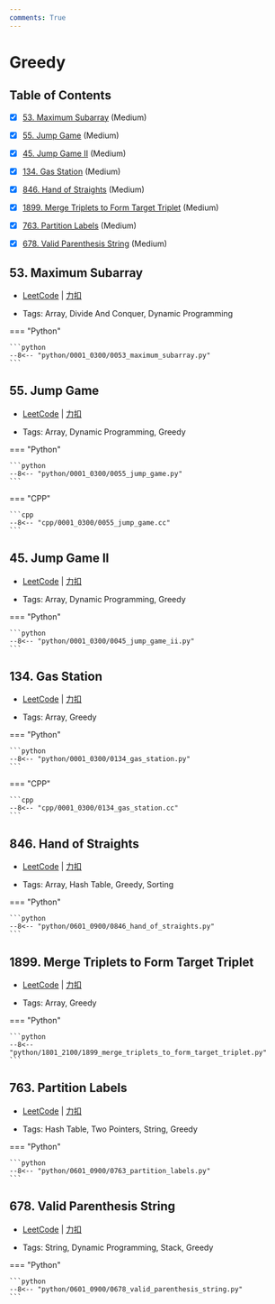 ```yaml
---
comments: True
---
```


# Greedy

## Table of Contents

- [x] [53. Maximum Subarray](#53-maximum-subarray) (Medium)
- [x] [55. Jump Game](#55-jump-game) (Medium)
- [x] [45. Jump Game II](#45-jump-game-ii) (Medium)
- [x] [134. Gas Station](#134-gas-station) (Medium)
- [x] [846. Hand of Straights](#846-hand-of-straights) (Medium)
- [x] [1899. Merge Triplets to Form Target Triplet](#1899-merge-triplets-to-form-target-triplet) (Medium)
- [x] [763. Partition Labels](#763-partition-labels) (Medium)
- [x] [678. Valid Parenthesis String](#678-valid-parenthesis-string) (Medium)


## 53. Maximum Subarray

-    [LeetCode](https://leetcode.com/problems/maximum-subarray/) | [力扣](https://leetcode.cn/problems/maximum-subarray/)

-   Tags: Array, Divide And Conquer, Dynamic Programming

=== "Python"

    ```python
    --8<-- "python/0001_0300/0053_maximum_subarray.py"
    ```



## 55. Jump Game

-    [LeetCode](https://leetcode.com/problems/jump-game/) | [力扣](https://leetcode.cn/problems/jump-game/)

-   Tags: Array, Dynamic Programming, Greedy

=== "Python"

    ```python
    --8<-- "python/0001_0300/0055_jump_game.py"
    ```

=== "CPP"

    ```cpp
    --8<-- "cpp/0001_0300/0055_jump_game.cc"
    ```



## 45. Jump Game II

-    [LeetCode](https://leetcode.com/problems/jump-game-ii/) | [力扣](https://leetcode.cn/problems/jump-game-ii/)

-   Tags: Array, Dynamic Programming, Greedy

=== "Python"

    ```python
    --8<-- "python/0001_0300/0045_jump_game_ii.py"
    ```



## 134. Gas Station

-    [LeetCode](https://leetcode.com/problems/gas-station/) | [力扣](https://leetcode.cn/problems/gas-station/)

-   Tags: Array, Greedy

=== "Python"

    ```python
    --8<-- "python/0001_0300/0134_gas_station.py"
    ```

=== "CPP"

    ```cpp
    --8<-- "cpp/0001_0300/0134_gas_station.cc"
    ```



## 846. Hand of Straights

-    [LeetCode](https://leetcode.com/problems/hand-of-straights/) | [力扣](https://leetcode.cn/problems/hand-of-straights/)

-   Tags: Array, Hash Table, Greedy, Sorting

=== "Python"

    ```python
    --8<-- "python/0601_0900/0846_hand_of_straights.py"
    ```



## 1899. Merge Triplets to Form Target Triplet

-    [LeetCode](https://leetcode.com/problems/merge-triplets-to-form-target-triplet/) | [力扣](https://leetcode.cn/problems/merge-triplets-to-form-target-triplet/)

-   Tags: Array, Greedy

=== "Python"

    ```python
    --8<-- "python/1801_2100/1899_merge_triplets_to_form_target_triplet.py"
    ```



## 763. Partition Labels

-    [LeetCode](https://leetcode.com/problems/partition-labels/) | [力扣](https://leetcode.cn/problems/partition-labels/)

-   Tags: Hash Table, Two Pointers, String, Greedy

=== "Python"

    ```python
    --8<-- "python/0601_0900/0763_partition_labels.py"
    ```



## 678. Valid Parenthesis String

-    [LeetCode](https://leetcode.com/problems/valid-parenthesis-string/) | [力扣](https://leetcode.cn/problems/valid-parenthesis-string/)

-   Tags: String, Dynamic Programming, Stack, Greedy

=== "Python"

    ```python
    --8<-- "python/0601_0900/0678_valid_parenthesis_string.py"
    ```
